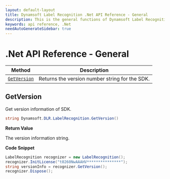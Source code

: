 ```yaml
---
layout: default-layout
title: Dynamsoft Label Recognition .Net API Reference - General
description: This is the general functions of Dynamsoft Label Recognition for .Net API Reference.
keywords: api reference, .Net
needAutoGenerateSidebar: true
---
```


# .Net API Reference - General

| Method               | Description |
|----------------------|-------------|
| [`GetVersion`](#getversion) | Returns the version number string for the SDK. |


## GetVersion

Get version information of SDK.

```csharp
string Dynamsoft.DLR.LabelRecognition.GetVersion()	
```

**Return Value**

The version information string.

**Code Snippet**

```csharp
LabelRecognition recognizer = new LabelRecognition();
recognizer.InitLicense("t0260NwAAAHV***************");
string versionInfo = recognizer.GetVersion();
recognizer.Dispose();
```

